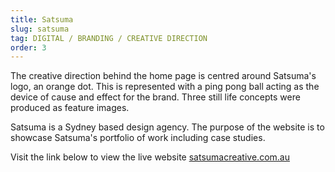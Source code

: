 ```yaml
---
title: Satsuma
slug: satsuma
tag: DIGITAL / BRANDING / CREATIVE DIRECTION
order: 3
---
```


The creative direction behind the home page is centred around Satsuma's logo, an orange dot. This is represented with a ping pong ball acting as the device of cause and effect for the brand. Three still life concepts were produced as feature images.

Satsuma is a Sydney based design agency. The purpose of the website is to showcase Satsuma's portfolio of work including case studies.

Visit the link below to view the live website
[satsumacreative.com.au](http://satsumacreative.com.au)
